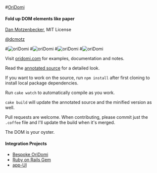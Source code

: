 #[OriDomi](http://oridomi.com)
#### Fold up DOM elements like paper
[Dan Motzenbecker](http://oxism.com), MIT License

[@dcmotz](http://twitter.com/dcmotz)

#![oriDomi](http://oridomi.com/demo/images/readme/1.png)
#![oriDomi](http://oridomi.com/demo/images/readme/4.gif)
#![oriDomi](http://oridomi.com/demo/images/readme/2.png)
#![oriDomi](http://oridomi.com/demo/images/readme/3.gif)

Visit [oridomi.com](http://oridomi.com) for examples, documentation and notes.

Read the [annotated source](http://oridomi.com/docs/oridomi.html)
for a detailed look.

If you want to work on the source, run `npm install` after first cloning to
install local package dependencies.

Run `cake watch` to automatically compile as you work.

`cake build` will update the annotated source and the minified version as well.

Pull requests are welcome. When contributing, please commit just the `.coffee`
file and I'll update the build when it's merged.

The DOM is your oyster.


#### Integration Projects
* [Bespoke OriDomi](https://github.com/ebow/bespoke-oridomi)
* [Ruby on Rails Gem](https://rubygems.org/gems/oridomi-rails)
* [app-UI](https://github.com/triceam/app-UI)
